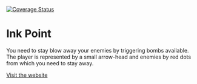 [![Coverage Status](https://coveralls.io/repos/github/Suissehide/InkPoint/badge.svg?branch=master)](https://coveralls.io/github/Suissehide/InkPoint?branch=master)

# Ink Point
You need to stay blow away your enemies by triggering bombs available. The player is represented by a small arrow-head and enemies by red dots from which you need to stay away.

[Visit the website](https://inkpoint.qwetle.fr/ "Ink Point")
